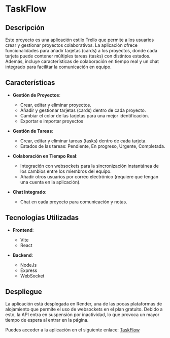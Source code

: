# TaskFlow

## Descripción

Este proyecto es una aplicación estilo Trello que permite a los usuarios crear y gestionar proyectos colaborativos. La aplicación ofrece funcionalidades para añadir tarjetas (cards) a los proyectos, donde cada tarjeta puede contener múltiples tareas (tasks) con distintos estados. Además, incluye características de colaboración en tiempo real y un chat integrado para facilitar la comunicación en equipo.

## Características

- **Gestión de Proyectos**: 
  - Crear, editar y eliminar proyectos.
  - Añadir y gestionar tarjetas (cards) dentro de cada proyecto.
  - Cambiar el color de las tarjetas para una mejor identificación.
  - Exportar e importar proyectos

- **Gestión de Tareas**:
  - Crear, editar y eliminar tareas (tasks) dentro de cada tarjeta.
  - Estados de las tareas: Pendiente, En progreso, Urgente, Completada.

- **Colaboración en Tiempo Real**:
  - Integración con websockets para la sincronización instantánea de los cambios entre los miembros del equipo.
  - Añadir otros usuarios por correo electrónico (requiere que tengan una cuenta en la aplicación).

- **Chat Integrado**:
  - Chat en cada proyecto para comunicación y notas.

## Tecnologías Utilizadas

- **Frontend**: 
  - Vite
  - React
  
- **Backend**: 
  - NodeJs
  - Express
  - WebSocket
  

## Despliegue 

La aplicación está desplegada en Render, una de las pocas plataformas de alojamiento que permite el uso de websockets en el plan gratuito. Debido a esto, la API entra en suspensión por inactividad, lo que provoca un mayor tiempo de espera al entrar en la página.

Puedes acceder a la aplicación en el siguiente enlace: [TaskFlow](https://taskflow-ts0l.onrender.com/)
